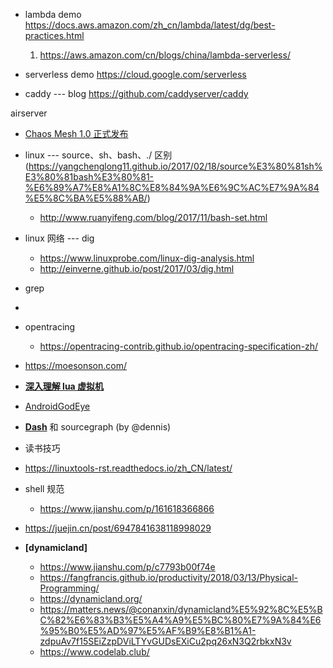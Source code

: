 - lambda demo
https://docs.aws.amazon.com/zh_cn/lambda/latest/dg/best-practices.html
    1. https://aws.amazon.com/cn/blogs/china/lambda-serverless/
- serverless demo
https://cloud.google.com/serverless


- caddy --- blog
  https://github.com/caddyserver/caddy

airserver



- [Chaos Mesh 1.0 正式发布](https://mp.weixin.qq.com/s/j043O5-uRTf-xetsetHczQ)

- linux --- source、sh、bash、./ 区别(https://yangchenglong11.github.io/2017/02/18/source%E3%80%81sh%E3%80%81bash%E3%80%81-%E6%89%A7%E8%A1%8C%E8%84%9A%E6%9C%AC%E7%9A%84%E5%8C%BA%E5%88%AB/)
  - http://www.ruanyifeng.com/blog/2017/11/bash-set.html

- linux 网络 --- dig
  - https://www.linuxprobe.com/linux-dig-analysis.html
  - http://einverne.github.io/post/2017/03/dig.html

- grep 
- 


- opentracing
  - https://opentracing-contrib.github.io/opentracing-specification-zh/
- https://moesonson.com/


- **[深入理解 lua 虚拟机](https://mp.weixin.qq.com/s/BFIBTkdHAy38FiNGiuLYbQ)**

- [AndroidGodEye](https://github.com/Kyson/AndroidGodEye)

- **[Dash]()** 和 sourcegraph (by @dennis)

- 读书技巧

- https://linuxtools-rst.readthedocs.io/zh_CN/latest/

- shell 规范
  - https://www.jianshu.com/p/161618366866

- https://juejin.cn/post/6947841638118998029

- **[dynamicland]**
  - https://www.jianshu.com/p/c7793b00f74e
  - https://fangfrancis.github.io/productivity/2018/03/13/Physical-Programming/
  - https://dynamicland.org/
  - https://matters.news/@conanxin/dynamicland%E5%92%8C%E5%BC%82%E6%83%B3%E5%A4%A9%E5%BC%80%E7%9A%84%E6%95%B0%E5%AD%97%E5%AF%B9%E8%B1%A1-zdpuAv7f15SEiZzpDViLTYvGUDsEXiCu2pq26xN3Q2rbkxN3v
  - https://www.codelab.club/